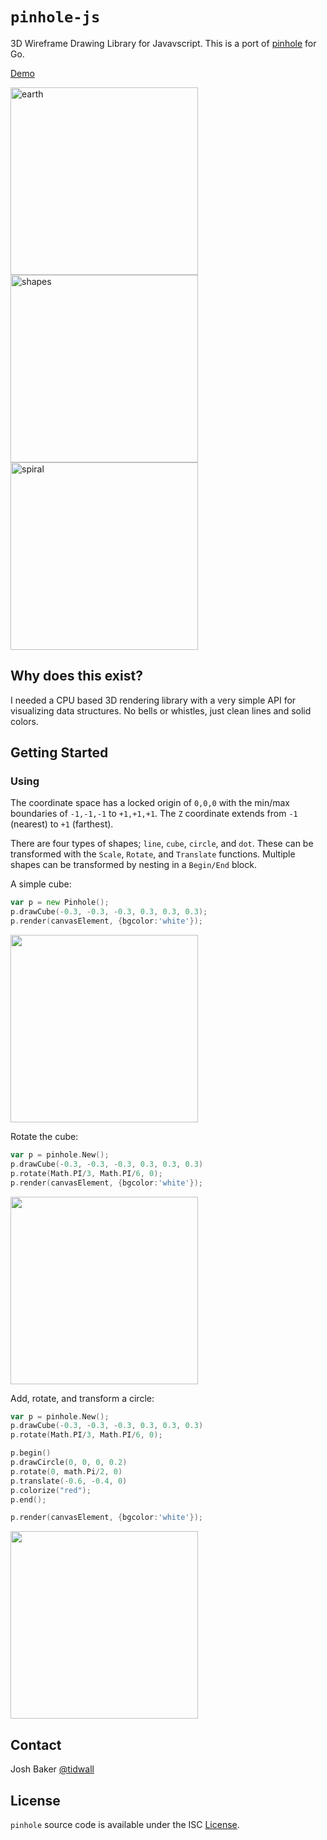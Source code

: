 # `pinhole-js`

3D Wireframe Drawing Library for Javavscript. This is a port of [pinhole](https://github.com/tidwall/pinhole) for Go.

<a href="http://tidwall.com/pinhole/">Demo</a>

<img src="http://i.imgur.com/EhtVA6C.jpg" width="300" height="300" alt="earth"><img src="http://i.imgur.com/fKe1N3E.jpg" width="300" height="300" alt="shapes">
<img src="http://i.imgur.com/qQRqGPe.jpg" width="300" height="300" alt="spiral">

## Why does this exist?

I needed a CPU based 3D rendering library with a very simple API for visualizing data structures. No bells or whistles, just clean lines and solid colors.

## Getting Started

### Using

The coordinate space has a locked origin of `0,0,0` with the min/max boundaries of `-1,-1,-1` to `+1,+1,+1`.
The `Z` coordinate extends from `-1` (nearest) to `+1` (farthest).

There are four types of shapes; `line`, `cube`, `circle`, and `dot`. 
These can be transformed with the `Scale`, `Rotate`, and `Translate` functions.
Multiple shapes can be transformed by nesting in a `Begin/End` block.


A simple cube:

```go
var p = new Pinhole();
p.drawCube(-0.3, -0.3, -0.3, 0.3, 0.3, 0.3);
p.render(canvasElement, {bgcolor:'white'});
```

<img src="http://i.imgur.com/ofJ2T7Y.jpg" width="300" height="300">


Rotate the cube:

```go
var p = pinhole.New();
p.drawCube(-0.3, -0.3, -0.3, 0.3, 0.3, 0.3)
p.rotate(Math.PI/3, Math.PI/6, 0);
p.render(canvasElement, {bgcolor:'white'});
```

<img src="http://i.imgur.com/UewuE4L.jpg" width="300" height="300">

Add, rotate, and transform a circle:

```go
var p = pinhole.New();
p.drawCube(-0.3, -0.3, -0.3, 0.3, 0.3, 0.3)
p.rotate(Math.PI/3, Math.PI/6, 0);

p.begin()
p.drawCircle(0, 0, 0, 0.2)
p.rotate(0, math.Pi/2, 0)
p.translate(-0.6, -0.4, 0)
p.colorize("red");
p.end();

p.render(canvasElement, {bgcolor:'white'});
```

<img src="http://i.imgur.com/UafJsKW.jpg" width="300" height="300">

## Contact

Josh Baker [@tidwall](http://twitter.com/tidwall)

## License

`pinhole` source code is available under the ISC [License](/LICENSE).

